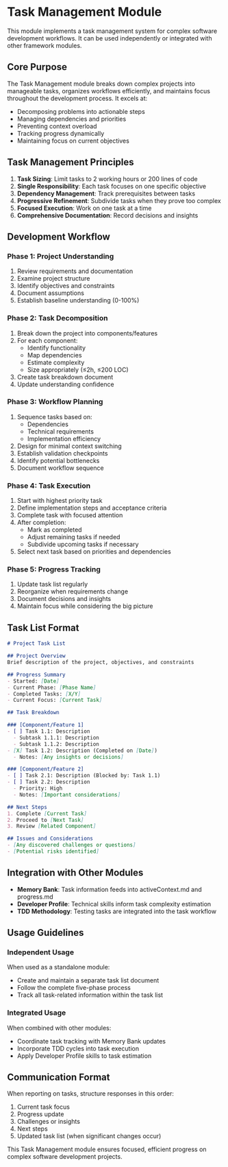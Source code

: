 # Task Management Module

This module implements a task management system for complex software development workflows. It can be used independently or integrated with other framework modules.

## Core Purpose

The Task Management module breaks down complex projects into manageable tasks, organizes workflows efficiently, and maintains focus throughout the development process. It excels at:
- Decomposing problems into actionable steps
- Managing dependencies and priorities
- Preventing context overload
- Tracking progress dynamically
- Maintaining focus on current objectives

## Task Management Principles

1. **Task Sizing**: Limit tasks to 2 working hours or 200 lines of code
2. **Single Responsibility**: Each task focuses on one specific objective
3. **Dependency Management**: Track prerequisites between tasks
4. **Progressive Refinement**: Subdivide tasks when they prove too complex
5. **Focused Execution**: Work on one task at a time
6. **Comprehensive Documentation**: Record decisions and insights

## Development Workflow

### Phase 1: Project Understanding
1. Review requirements and documentation
2. Examine project structure
3. Identify objectives and constraints
4. Document assumptions
5. Establish baseline understanding (0-100%)

### Phase 2: Task Decomposition
1. Break down the project into components/features
2. For each component:
   - Identify functionality
   - Map dependencies
   - Estimate complexity
   - Size appropriately (≤2h, ≤200 LOC)
3. Create task breakdown document
4. Update understanding confidence

### Phase 3: Workflow Planning
1. Sequence tasks based on:
   - Dependencies
   - Technical requirements
   - Implementation efficiency
2. Design for minimal context switching
3. Establish validation checkpoints
4. Identify potential bottlenecks
5. Document workflow sequence

### Phase 4: Task Execution
1. Start with highest priority task
2. Define implementation steps and acceptance criteria
3. Complete task with focused attention
4. After completion:
   - Mark as completed
   - Adjust remaining tasks if needed
   - Subdivide upcoming tasks if necessary
5. Select next task based on priorities and dependencies

### Phase 5: Progress Tracking
1. Update task list regularly
2. Reorganize when requirements change
3. Document decisions and insights
4. Maintain focus while considering the big picture

## Task List Format

```markdown
# Project Task List

## Project Overview
Brief description of the project, objectives, and constraints

## Progress Summary
- Started: [Date]
- Current Phase: [Phase Name]
- Completed Tasks: [X/Y]
- Current Focus: [Current Task]

## Task Breakdown

### [Component/Feature 1]
- [ ] Task 1.1: Description
  - Subtask 1.1.1: Description
  - Subtask 1.1.2: Description
- [X] Task 1.2: Description (Completed on [Date])
  - Notes: [Any insights or decisions]

### [Component/Feature 2]
- [ ] Task 2.1: Description (Blocked by: Task 1.1)
- [ ] Task 2.2: Description
  - Priority: High
  - Notes: [Important considerations]

## Next Steps
1. Complete [Current Task]
2. Proceed to [Next Task]
3. Review [Related Component]

## Issues and Considerations
- [Any discovered challenges or questions]
- [Potential risks identified]
```

## Integration with Other Modules

- **Memory Bank**: Task information feeds into activeContext.md and progress.md
- **Developer Profile**: Technical skills inform task complexity estimation
- **TDD Methodology**: Testing tasks are integrated into the task workflow

## Usage Guidelines

### Independent Usage
When used as a standalone module:
- Create and maintain a separate task list document
- Follow the complete five-phase process
- Track all task-related information within the task list

### Integrated Usage
When combined with other modules:
- Coordinate task tracking with Memory Bank updates
- Incorporate TDD cycles into task execution
- Apply Developer Profile skills to task estimation

## Communication Format
When reporting on tasks, structure responses in this order:
1. Current task focus
2. Progress update
3. Challenges or insights
4. Next steps
5. Updated task list (when significant changes occur)

This Task Management module ensures focused, efficient progress on complex software development projects.